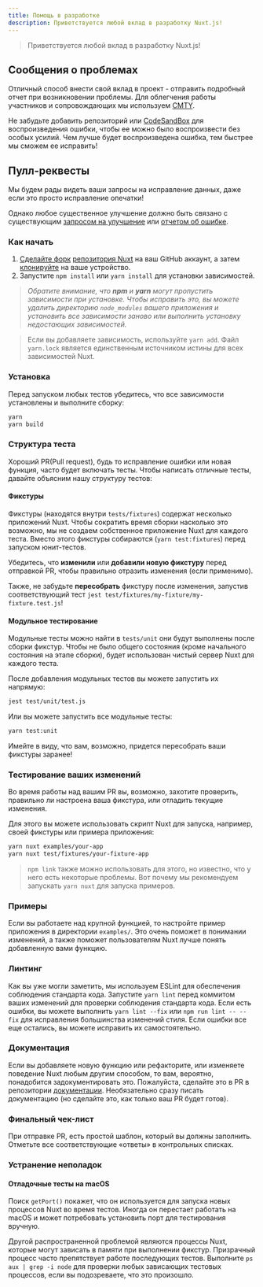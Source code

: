 ```yaml
---
title: Помощь в разработке
description: Приветствуется любой вклад в разработку Nuxt.js!
---
```


> Приветствуется любой вклад в разработку Nuxt.js!

## Сообщения о проблемах

Отличный способ внести свой вклад в проект - отправить подробный отчет при возникновении проблемы.
Для облегчения работы участников и сопровождающих мы используем [CMTY](https://cmty.nuxtjs.org/).

Не забудьте добавить репозиторий или [CodeSandBox](https://template.nuxtjs.org/) для воспроизведения ошибки, чтобы ее можно было воспроизвести без особых усилий. Чем лучше будет воспроизведена ошибка, тем быстрее мы сможем ее исправить!

## Пулл-реквесты

Мы будем рады видеть ваши запросы на исправление данных, даже если это просто исправление опечатки!

Однако любое существенное улучшение должно быть связано с существующим
[запросом на улучшение](https://feature.nuxtjs.org/)
или [отчетом об ошибке](https://bug.nuxtjs.org/).

### Как начать

1. [Сделайте форк](https://help.github.com/articles/fork-a-repo/) [репозитория Nuxt](https://github.com/nuxt/nuxt.js) на ваш GitHub аккаунт, а затем [клонируйте](https://help.github.com/articles/cloning-a-repository/) на ваше устройство.
2. Запустите `npm install` или `yarn install` для установки зависимостей.

> _Обратите внимание, что **npm** и **yarn** могут пропустить зависимости при установке. Чтобы исправить это, вы можете удалить директорию `node_modules` вашего приложения и установить все зависимости заново или выполнить установку недостающих зависимостей._

> Если вы добавляете зависимость, используйте `yarn add`. Файл `yarn.lock` является единственным источником истины для всех зависимостей Nuxt.

### Установка
 Перед запуском любых тестов убедитесь, что все зависимости установлены и выполните сборку:
 ```sh
yarn
yarn build
```

### Структура теста

Хороший PR(Pull request), будь то исправление ошибки или новая функция, часто будет включать тесты.
Чтобы написать отличные тесты, давайте объясним нашу структуру тестов:

#### Фикстуры

Фикстуры (находятся внутри `tests/fixtures`) содержат несколько приложений Nuxt. Чтобы сократить время сборки насколько это возможно,
мы не создаем собственное приложение Nuxt для каждого теста. Вместо этого фикстуры собираются (`yarn test:fixtures`) перед запуском юнит-тестов.

Убедитесь, что **изменили** или **добавили новую фикстуру** перед отправкой PR, чтобы правильно отразить изменения (если применимо).


Также, не забудьте **пересобрать** фикстуру после изменения, запустив соответствующий тест `jest test/fixtures/my-fixture/my-fixture.test.js`!

#### Модульное тестирование

Модульные тесты можно найти в `tests/unit` они будут выполнены после сборки фикстур. Чтобы не было общего состояния (кроме начального состояния на этапе сборки), будет использован чистый сервер Nuxt
для каждого теста.

После добавления модульных тестов вы можете запустить их напрямую:

```sh
jest test/unit/test.js
```

Или вы можете запустить все модульные тесты:

```sh
yarn test:unit
```

Имейте в виду, что вам, возможно, придется пересобрать ваши фикстуры заранее!

### Тестирование ваших изменений

Во время работы над вашим PR вы, возможно, захотите проверить, правильно ли настроена ваша фикстура, или отладить текущие изменения.

Для этого вы можете использовать скрипт Nuxt для запуска, например, своей фикстуры или примера приложения:

```sh
yarn nuxt examples/your-app
yarn nuxt test/fixtures/your-fixture-app
```

> `npm link` также можно использовать для этого, но известно, что у него есть некоторые проблемы. Вот почему мы рекомендуем запускать `yarn nuxt` для запуска примеров.

### Примеры

Если вы работаете над крупной функцией, то настройте пример приложения в директории `examples/`.
Это очень поможет в понимании изменений, а также поможет пользователям Nuxt лучше понять добавленную вами функцию.

### Линтинг

Как вы уже могли заметить, мы используем ESLint для обеспечения соблюдения стандарта кода. Запустите `yarn lint` перед коммитом
ваших изменений для проверки соблюдения стандарта кода. Если есть ошибки, вы можете выполнить `yarn lint --fix` или `npm run lint -- --fix` для исправления большинства
изменений стиля. Если ошибки все еще остались, вы можете исправить их самостоятельно.

### Документация

Если вы добавляете новую функцию или рефакторите, или изменяете поведение Nuxt любым другим способом, то вам, вероятно, понадобится задокументировать это. 
Пожалуйста, сделайте это в PR в репозитории [документации](https://github.com/nuxt/docs/pulls).
Необязательно сразу писать документацию (но сделайте это, как только ваш PR будет готов).

### Финальный чек-лист

При отправке PR, есть простой шаблон, который вы должны заполнить.
Отметьте все соответствующие «ответы» в контрольных списках.

### Устранение неполадок

#### Отладочные тесты на macOS

Поиск `getPort()` покажет, что он используется для запуска новых процессов Nuxt во время тестов. Иногда он перестает работать на macOS и может потребовать установить порт для тестирования вручную.

Другой распространенной проблемой являются процессы Nuxt, которые могут зависать в памяти при выполнении фикстур. Призрачный процесс часто препятствует работе последующих тестов. Выполните `ps aux | grep -i node` для проверки любых зависающих тестовых процессов, если вы подозреваете, что это произошло.
